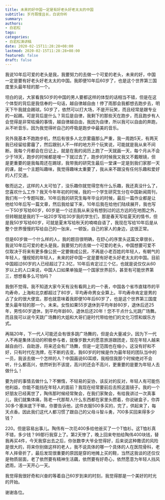 ```yaml
---
title: 未来的好中国一定是有好老头好老太太的中国
subtitle: 岁月既慢且长，白说你听
summary:
authors: 
- 白岩松
tags:
categories:
- 白岩松演讲稿
date: 2020-02-15T11:28:28+08:00
lastmod: 2020-02-15T11:28:28+08:00
featured: false
draft: false
---
```


我说10年后可爱的老头是我，我要努力的去做一个可爱的老头，未来的好，中国一定是要有好老头好老太太的中国。我即便10年后60岁了，也是这个世界第三国度里头最年轻的那一个。

坦白的说，大家看我50岁的中国的男人要都这样的体型的话相当不错，但是在这个体型的背后是我信奉的一句话，越自律越自由！停了雨那会我都想去跑步去，明天下午我就会踢球。50岁了，依然可以打大场，不是开玩笑，而且经常是跟专业的一起踢。可是背后是什么？背后是自律，我剩下的那些天在跑步，而且跑步有人会觉得是非常枯燥的事情，越自律越自由，我因为自律，所以我可以自由的奔跑，从不听音乐，因为我觉得听自己的呼吸是跑步中最美的音乐。

另外我基本不跑跑步机，然后有很多人北京雾霾那么严重，我一周跑5天，有两天我已经留给雾霾了，然后跟别人不一样的地方开个玩笑说，可能就是我从来不间断。我每个月都会在日记上，就是在我的阅历上跑了一天就画一天，每个月从不会少于18天，跑步的时候都是嗖一下就过去了，跑步的时候我又我又不戴眼镜，但是更重要的是我每周还在踢球，我带我的研究生最后一堂课一定是到我们家那一天的课，就一个主题叫趣味，我觉得趣味太重要了，我从来不跟没有任何乐趣和爱好的人打交道。

敬而远之，这样的人太可怕了，没乐趣你就觉得您有什么乐趣，我还真没什么了，您喜欢什么工作？我天今年年初的时候，我的一个学生研究生分在中国新闻周刊，我们有一个专题叫致，10年后我的研究生每年毕业的时候，最后一篇作业都是让他给10年后写一篇文章，然后我给留下来，10年后我在给他们陆续展开，我也写一下50岁写给60岁，60岁是一个过去我从来没有想到过的远方远的在地图之外，但转眼就是我的下一站20岁写给30岁我的学生们，那是春天写给夏天的情书，但是我50岁写给60岁，可就是夏末写给秋天的喃喃自语了，我现在写给10年后是从整个世界慢慢的写给自己的一张床，一顿饭，自己的家人的身边，这很正常。

但是60岁做一个什么样的人，我的题目很明确，在舒心的序里头这篇文章很长，我说10年后可爱的老头是我，我要努力的去做一个可爱的老头，中国想要可爱不仅取决于将来有更多像公民一定要做成公民，不再是小老百姓的年轻人，有朝气的年轻人，懂规矩的年轻人，未来的好中国一定是要有好老头好老太太的中国。目前中国超过60岁的人已经超过了2.3亿，10年后肯定过三个亿，也就是说仅仅从60岁以上的人口来说，中国人口如果单独是一个国家世界前5，甚至有可能世界第三，想想看多么可怕吗？

我倒不觉得。我不知道大家今天有没有看网上的一个表，中国各个省市直辖市的平均寿命，上海和北京都超过了80岁，平均寿命男女全算上。平均寿命肯定是男的占了女的很大便宜。那也就意味着我即便10年后60岁了，也是这个世界第三国度里头最年轻的那一个。未来。女性如果55岁退休到平均年龄80岁，退休后还25年，男性60岁退休，到平均年龄80，退休后还20年！您不干点什么光跳广场舞。而且我可以说今天跳广场舞的大姐和大哥们是时代带给他们的文化习惯和娱乐方式。

再隔20年，下一代人可能还会有很多跳广场舞的，但是会大量减少。因为下一代人不再是集体活动的积极参与者，就像岁数大的愿意旅游跟团走，现在年轻人越来越自由行、自助游，将来还会有广场舞，但是一定范围也在缩小，这没有好和不好，只有时代在洗牌，在不断的去变。我60岁的时候是作为最年轻的团队当中的一员，我该去做一个怎样的人？中国画说60耳顺，我相信我那个时候绝对不会听，什么都高兴，依然听到不该提，高兴的还会不高兴，更重要的是要为年轻人去做什么！

要为好的事情去做什么？不懒惰，不轻易的妥协，该反对的反对，年轻人有可能伤他利益，你能不能挡在年轻人的面前？我现在经常要前后去照这面镜子。我的一个好朋友已经离世了，陶伟那时候经常聚会，在我们家聚会，有给我讲过一次真事儿，我们就集体痛，陈老一代那帮人什么东西都在家里头攒着，你说破盒子，你弄30多个塞床底下干嘛，你要告诉他，这件衣服500多买的，完了，供起来了，每天点香。因此我们这代人都习惯了跟自己的父母斗智斗勇，700多买回来得多少钱？

220。但是容易出事儿。陶伟有一次花400多给他爸买了一个T恤衫。这T恤衫真不错，多少钱？99那行我穿上了。第2天惨了，晚上回来夸拍给陶伟400块钱，替我再买4件，今天我穿出去之后，你张数李大爷全觉得好，后来说这种撒谎的风险是很大的，将来你别做这样的老人，我不说具体的哪一个具体的人在医院骨科，老年人摔骨折了，最后发现很重要的原因是穿的地摊上买的鞋，当然这我谈的还仅仅是物质层面，老了依然要有精神生活藕，依然要有好奇心，依然愿意为年轻人挡风遮雨，活一天开心一天。

我觉得我很好奇和兴奋的等着自己60岁到来的时刻，我觉得那是一个美好的时光的开始。

谢谢各位。